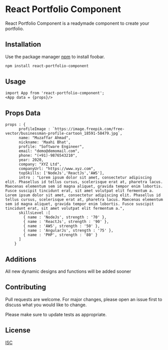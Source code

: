 # React Portfolio Component

React Portfolio Component is a readymade component to create your portfolio.

## Installation

Use the package manager [npm](https://npmjs.com/) to install foobar.

```bash
npm install react-portfolio-component
```

## Usage

```react
import App from 'react-portfolio-component';
<App data = {props}/>
```

## Props Data
```
props : {
      profileImage : `https://image.freepik.com/free-vector/businessman-profile-cartoon_18591-58479.jpg`,
      name: "Muzaffar Ahmad",
      nickname: 'Maahi Bhat',
      profile: "Software Engineer",
      email: "demo@demomail.com",
      phone: "(+91)-9876543210",
      year: 2020,
      company: "XYZ Ltd",
      companyUrl: "https://www.xyz.com",
      topSkills: ['NodeJs','ReactJs','AWS'],
      intro : "Lorem ipsum dolor sit amet, consectetur adipiscing elit. Phasellus id tellus cursus, scelerisque erat at, pharetra lacus. Maecenas elementum sem id magna aliquet, gravida tempor enim lobortis. Fusce suscipit tincidunt erat, sit amet volutpat elit fermentum a. Lorem ipsum dolor sit amet, consectetur adipiscing elit. Phasellus id tellus cursus, scelerisque erat at, pharetra lacus. Maecenas elementum sem id magna aliquet, gravida tempor enim lobortis. Fusce suscipit tincidunt erat, sit amet volutpat elit fermentum a.",
      skillsLevel :[
        { name : 'NodeJs', strength : '70' },
        { name : 'ReactJs', strength : '90' },
        { name : 'AWS', strength : '50' },
        { name : 'AngularJs', strength : '75' },
        { name : 'PHP', strength : '80' }
      ]
    }
```

## Additions
All new dynamic designs and functions will be added sooner

## Contributing
Pull requests are welcome. For major changes, please open an issue first to discuss what you would like to change.

Please make sure to update tests as appropriate.

## License
[ISC]()